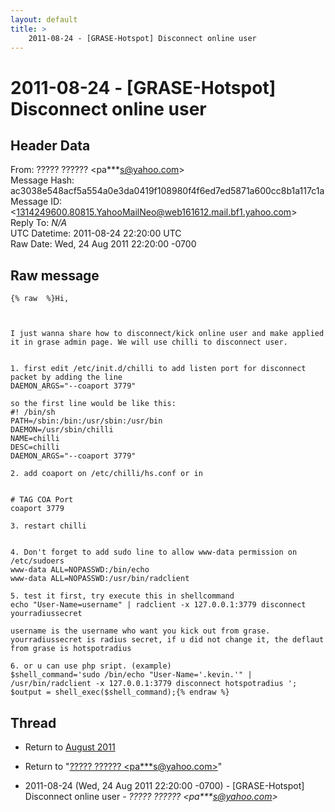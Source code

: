 ```yaml
---
layout: default
title: >
    2011-08-24 - [GRASE-Hotspot] Disconnect online user
---
```


# 2011-08-24 - [GRASE-Hotspot] Disconnect online user

## Header Data

From: ????? ?????? \<pa***s@yahoo.com\><br>
Message Hash: ac3038e548acf5a554a0e3da0419f108980f4f6ed7ed5871a600cc8b1a117c1a<br>
Message ID: \<1314249600.80815.YahooMailNeo@web161612.mail.bf1.yahoo.com\><br>
Reply To: _N/A_<br>
UTC Datetime: 2011-08-24 22:20:00 UTC<br>
Raw Date: Wed, 24 Aug 2011 22:20:00 -0700<br>

## Raw message

```
{% raw  %}Hi, 



I just wanna share how to disconnect/kick online user and make applied it in grase admin page. We will use chilli to disconnect user.


1. first edit /etc/init.d/chilli to add listen port for disconnect packet by adding the line
DAEMON_ARGS="--coaport 3779"

so the first line would be like this:
#! /bin/sh
PATH=/sbin:/bin:/usr/sbin:/usr/bin
DAEMON=/usr/sbin/chilli
NAME=chilli
DESC=chilli
DAEMON_ARGS="--coaport 3779"

2. add coaport on /etc/chilli/hs.conf or in 


# TAG COA Port
coaport 3779

3. restart chilli


4. Don't forget to add sudo line to allow www-data permission on /etc/sudoers
www-data ALL=NOPASSWD:/bin/echo
www-data ALL=NOPASSWD:/usr/bin/radclient

5. test it first, try execute this in shellcommand
echo "User-Name=username" | radclient -x 127.0.0.1:3779 disconnect yourradiussecret

username is the username who want you kick out from grase.
yourradiussecret is radius secret, if u did not change it, the deflaut from grase is hotspotradius

6. or u can use php sript. (example)
$shell_command='sudo /bin/echo "User-Name='.kevin.'" | /usr/bin/radclient -x 127.0.0.1:3779 disconnect hotspotradius ';
$output = shell_exec($shell_command);{% endraw %}
```

## Thread

+ Return to [August 2011](/archive/2011/08)

+ Return to "[????? ?????? <pa***s<span>@</span>yahoo.com>](/authors/pa___s_at_yahoo_com)"

+ 2011-08-24 (Wed, 24 Aug 2011 22:20:00 -0700) - [GRASE-Hotspot] Disconnect online user - _????? ?????? \<pa***s@yahoo.com\>_

